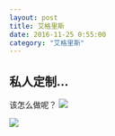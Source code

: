 ```yaml
---
layout: post 
title: 艾格里斯
date: 2016-11-25 0:55:00
category: "艾格里斯"
---
```

<h2 id= "title" > 私人定制...</h2>
<p>
	该怎么做呢？
	<img src="http://b51.photo.store.qq.com/psu?/62b9511d-41cf-4b33-adf0-6ddf2cb71d42/8tXSTbliSjXrNIBoIpJAUf20BcIKlKJhHI9WFURxGG4!/b/YdrlERnmpgAAYjo.ch4peQAA&a=42&b=51&bo=QAHwAAAAAAABBJI!&rf=viewer_4" />
</p>
<p>
	<img  src="http://b256.photo.store.qq.com/psb?/62b9511d-41cf-4b33-adf0-6ddf2cb71d42/p08xbD6lAZFMRosYaFahkkIXZ5Np2RSd0nBwFaRdlWE!/b/dAABAAAAAAAA&bo=gAJVAwAAAAAFB*A!&rf=viewer_4"/>
</p>